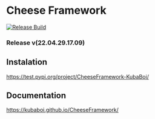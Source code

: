 # Cheese Framework

[![Release Build](https://github.com/KubaBoi/CheeseFramework/actions/workflows/realeaseDate.yml/badge.svg?branch=main)](https://github.com/KubaBoi/CheeseFramework/actions/workflows/realeaseDate.yml)

### Release v(22.04.29.17.09)

## Instalation

https://test.pypi.org/project/CheeseFramework-KubaBoi/

## Documentation

https://kubaboi.github.io/CheeseFramework/